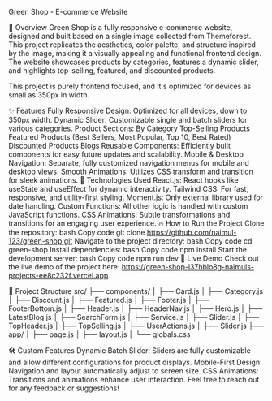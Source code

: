 Green Shop - E-commerce Website

🌟 Overview
Green Shop is a fully responsive e-commerce website, designed and built based on a single image collected from Themeforest. This project replicates the aesthetics, color palette, and structure inspired by the image, making it a visually appealing and functional frontend design. The website showcases products by categories, features a dynamic slider, and highlights top-selling, featured, and discounted products.

This project is purely frontend focused, and it's optimized for devices as small as 350px in width.

✨ Features
Fully Responsive Design: Optimized for all devices, down to 350px width.
Dynamic Slider: Customizable single and batch sliders for various categories.
Product Sections:
By Category
Top-Selling Products
Featured Products (Best Sellers, Most Popular, Top 10, Best Rated)
Discounted Products
Blogs
Reusable Components: Efficiently built components for easy future updates and scalability.
Mobile & Desktop Navigation: Separate, fully customized navigation menus for mobile and desktop views.
Smooth Animations: Utilizes CSS transform and transition for sleek animations.
🚀 Technologies Used
React.js: React hooks like useState and useEffect for dynamic interactivity.
Tailwind CSS: For fast, responsive, and utility-first styling.
Moment.js: Only external library used for date handling.
Custom Functions: All other logic is handled with custom JavaScript functions.
CSS Animations: Subtle transformations and transitions for an engaging user experience.
🔥 How to Run the Project
Clone the repository:
bash
Copy code
git clone https://github.com/naimul-123/green-shop.git
Navigate to the project directory:
bash
Copy code
cd green-shop
Install dependencies:
bash
Copy code
npm install
Start the development server:
bash
Copy code
npm run dev
🔗 Live Demo
Check out the live demo of the project here: https://green-shop-i37hblo8g-naimuls-projects-ee8c232f.vercel.app

📂 Project Structure
src/
├── components/
│   ├── Card.js
│   ├── Category.js
│   ├── Discount.js
│   ├── Featured.js
│   ├── Footer.js
│   ├── FooterBottom.js
│   ├── Header.js
│   ├── HeaderNav.js
│   ├── Hero.js
│   ├── LatestBlog.js
│   ├── SearchForm.js
│   ├── Service.js
│   ├── Slider.js
│   ├── TopHeader.js
│   ├── TopSelling.js
│   ├── UserActions.js
│   ├── Slider.js
├── app/
│   ├── page.js
│   ├── layout.js
│   └── globals.css

🛠 Custom Features
Dynamic Batch Slider: Sliders are fully customizable and allow different configurations for product displays.
Mobile-First Design: Navigation and layout automatically adjust to screen size.
CSS Animations: Transitions and animations enhance user interaction.
Feel free to reach out for any feedback or suggestions!